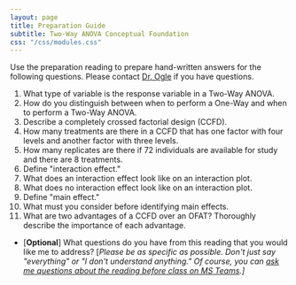```yaml
---
layout: page
title: Preparation Guide
subtitle: Two-Way ANOVA Conceptual Foundation
css: "/css/modules.css"
---
```


<div class="alert alert-warning">
Use the preparation reading to prepare hand-written answers for the following questions. Please contact <a href="https://teams.microsoft.com/l/channel/19%3aebdb6d98f8c748818228211aeea11139%40thread.tacv2/Class%2520Preparation%2520Reading%2520Questions?groupId=6aaae687-f6ed-4518-b9ed-3986bc9e6f4f&tenantId=b70d8bab-80b6-4766-b5da-fcfdabdf71c7)" target="_blank">Dr. Ogle</a> if you have questions.
</div>

1. What type of variable is the response variable in a Two-Way ANOVA.
1. How do you distinguish between when to perform a One-Way and when to perform a Two-Way ANOVA.
1. Describe a completely crossed factorial design (CCFD).
1. How many treatments are there in a CCFD that has one factor with four levels and another factor with three levels.
1. How many replicates are there if 72 individuals are available for study and there are 8 treatments.
1. Define "interaction effect."
1. What does an interaction effect look like on an interaction plot.
1. What does no interaction effect look like on an interaction plot.
1. Define "main effect."
1. What must you consider before identifying main effects.
1. What are two advantages of a CCFD over an OFAT? Thoroughly describe the importance of each advantage.

<ul>
<li>[<b>Optional</b>] What questions do you have from this reading that you would like me to address? [<i>Please be as specific as possible. Don't just say "everything" or "I don't understand anything." Of course, you can <a href="https://teams.microsoft.com/l/channel/19%3aebdb6d98f8c748818228211aeea11139%40thread.tacv2/Class%2520Preparation%2520Reading%2520Questions?groupId=6aaae687-f6ed-4518-b9ed-3986bc9e6f4f&tenantId=b70d8bab-80b6-4766-b5da-fcfdabdf71c7" target="_blank">ask me questions about the reading before class on MS Teams</a>.]</i></li>
</ul>
